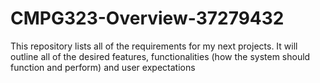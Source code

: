 # CMPG323-Overview-37279432
This repository lists all of the requirements for my next projects. It will outline all of the desired features, functionalities (how the system should function and perform) and user expectations
